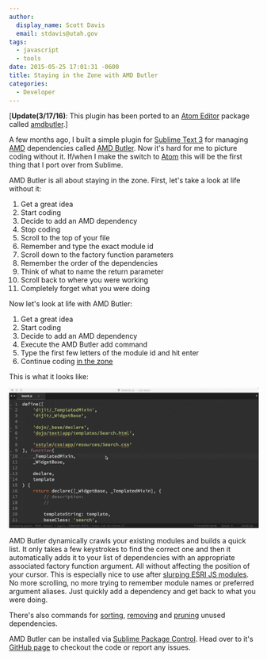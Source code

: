 ```yaml
---
author:
  display_name: Scott Davis
  email: stdavis@utah.gov
tags:
  - javascript
  - tools
date: 2015-05-25 17:01:31 -0600
title: Staying in the Zone with AMD Butler
categories:
  - Developer
---
```

[__Update(3/17/16)__: This plugin has been ported to an [Atom Editor](https://atom.io/) package called [amdbutler](https://atom.io/packages/amdbutler).]
<p>A few months ago, I built a simple plugin for <a href="http://www.sublimetext.com/3">Sublime Text 3</a>&nbsp;for managing <a href="https://github.com/amdjs/amdjs-api/blob/master/AMD.md">AMD</a>&nbsp;dependencies called <a href="https://packagecontrol.io/packages/AMD%20Butler">AMD Butler</a>. Now it's hard for me to picture coding without it. If/when I make the switch to <a href="https://atom.io/">Atom</a>&nbsp;this will be the first thing that I port over from Sublime.</p>
<p>AMD Butler is all about staying in the zone. First, let's take a look at life without it:</p>
<ol>
<li>Get a great idea</li>
<li>Start coding</li>
<li>Decide to add an AMD dependency</li>
<li>Stop coding</li>
<li>Scroll to the top of your file</li>
<li>Remember and type the exact module id</li>
<li>Scroll down to the factory function parameters</li>
<li>Remember the order of the dependencies</li>
<li>Think of what to name the return parameter</li>
<li>Scroll back to where you were working</li>
<li>Completely forget what you were doing</li>
</ol>
<p>Now let's look at life with AMD Butler:</p>
<ol>
<li>Get a great idea</li>
<li>Start coding</li>
<li>Decide to add an AMD dependency</li>
<li>Execute the AMD Butler add command</li>
<li>Type the first few letters of the module id and hit enter</li>
<li>Continue coding <a href="http://www.joelonsoftware.com/articles/fog0000000068.html">in the zone</a></li>
</ol>
<p>This is what it looks like:</p>
<p><img src="https://github.com/agrc/AmdButler/raw/master/docs/butler_add.gif"/></p>
<p>
AMD Butler dynamically crawls your existing modules and builds a quick list. It only takes a few keystrokes to find the correct one and then it automatically adds it to your list of dependencies with an appropriate associated factory function argument. All without affecting the position of your cursor. This is especially nice to use after <a href="{% post_url 2014-09-22-grunt-esri-slurp %}">slurping ESRI JS modules</a>. No more scrolling, no more trying to remember module names or preferred argument aliases. Just quickly add a dependency and get back to what you were doing.</p>
<p>
There's also commands for <a href="https://github.com/agrc/AmdButler#amd-butler-sort-imports">sorting</a>, <a href="https://github.com/agrc/AmdButler#amd-butler-remove-import">removing</a> and <a href="https://github.com/agrc/AmdButler#amd-butler-prune-unused-imports">pruning</a> unused dependencies.</p>
<p>
AMD Butler can be installed via <a href="https://packagecontrol.io/">Sublime Package Control</a>. Head over to it's <a href="https://github.com/agrc/AmdButler">GitHub page</a> to checkout the code or report any issues.</p>
